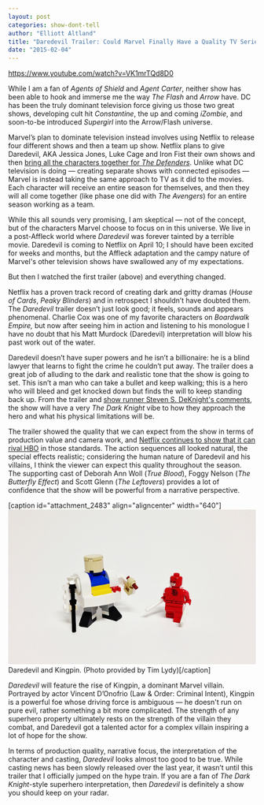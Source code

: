 ```yaml
---
layout: post
categories: show-dont-tell
author: "Elliott Altland"
title: "Daredevil Trailer: Could Marvel Finally Have a Quality TV Series?"
date: "2015-02-04"
---
```


https://www.youtube.com/watch?v=VK1mrTQd8D0

While I am a fan of _Agents of Shield_ and _Agent Carter_, neither show has been able to hook and immerse me the way _The Flash_ and _Arrow_ have. DC has been the truly dominant television force giving us those two great shows, developing cult hit _Constantine_, the up and coming _iZombie_, and soon-to-be introduced _Supergirl_ into the Arrow/Flash universe.

Marvel’s plan to dominate television instead involves using Netflix to release four different shows and then a team up show. Netflix plans to give Daredevil, AKA Jessica Jones, Luke Cage and Iron Fist their own shows and then [bring all the characters together for _The Defenders_](http://screenrant.com/marvel-netflix-deal-tv-shows-daredevil-luke-cage-iron-fist-jessica-jones/). Unlike what DC television is doing — creating separate shows with connected episodes — Marvel is instead taking the same approach to TV as it did to the movies. Each character will receive an entire season for themselves, and then they will all come together (like phase one did with _The Avengers_) for an entire season working as a team.

While this all sounds very promising, I am skeptical — not of the concept, but of the characters Marvel choose to focus on in this universe. We live in a post-Affleck world where _Daredevil_ was forever tainted by a terrible movie. Daredevil is coming to Netflix on April 10; I should have been excited for weeks and months, but the Affleck adaptation and the campy nature of Marvel's other television shows have swallowed any of my expectations.

But then I watched the first trailer (above) and everything changed.

Netflix has a proven track record of creating dark and gritty dramas (_House of Cards_, _Peaky Blinders_) and in retrospect I shouldn’t have doubted them. The _Daredevil_ trailer doesn’t just look good; it feels, sounds and appears phenomenal. Charlie Cox was one of my favorite characters on _Boardwalk Empire,_ but now after seeing him in action and listening to his monologue I have no doubt that his Matt Murdock (Daredevil) interpretation will blow his past work out of the water.

Daredevil doesn’t have super powers and he isn’t a billionaire: he is a blind lawyer that learns to fight the crime he couldn’t put away. The trailer does a great job of alluding to the dark and realistic tone that the show is going to set. This isn’t a man who can take a bullet and keep walking; this is a hero who will bleed and get knocked down but finds the will to keep standing back up. From the trailer and [show runner Steven S. DeKnight's comments](http://www.blastr.com/2015-2-4/daredevils-steven-s-deknight-explains-how-matt-murdock-batman-without-money%E2%80%99), the show will have a very _The_ _Dark Knight_ vibe to how they approach the hero and what his physical limitations will be.

The trailer showed the quality that we can expect from the show in terms of production value and camera work, and [Netflix continues to show that it can rival HBO](http://time.com/3675669/netflix-hbo/) in those standards. The action sequences all looked natural, the special effects realistic; considering the human nature of Daredevil and his villains, I think the viewer can expect this quality throughout the season. The supporting cast of Deborah Ann Woll (_True Blood_), Foggy Nelson (_The Butterfly Effect_) and Scott Glenn (_The Leftovers_) provides a lot of confidence that the show will be powerful from a narrative perspective.

\[caption id="attachment\_2483" align="aligncenter" width="640"\][![Daredevil and Kingpin. (Photo provided by  Tim Lydy)](/img/16295220041_4b623140ab_z.jpg)](http://www.flickr.com/photos/72036844@N04/16295220041/in/photolist-ow1oE6-qPXgcF-qPXgdc-7Bgty5-dLoiqz-nPj2yd-5vtpmG-cs3w5m-7yEN5M-8UAQup-ouFexy-6gRVNB-dpUCXP-b5Q87c-cruWgE-nGFcuL-NW3mz-fn9VdF-nsUUH-dQgM3L-cs3vtd-9b5rKv-b6f63P-iPXgGQ-makWLV-8nKXvW-33zBRv-dJbNRr-mPcUR-d1V8qu-dJbMQV-35eAHn-ndkut6-5DyiZJ-6NBrb8-f7Fn6-4J7oR-72ecnN-nWpok4-b5NBSe-d9yANY-bwc8pH-jjHFa-4aMkyc-8FCoR6-9BoUG5-35FHJn-5Du1Hn-oi6maG-oKcSxx) Daredevil and Kingpin. (Photo provided by Tim Lydy)\[/caption\]

_Daredevil_ will feature the rise of Kingpin, a dominant Marvel villain. Portrayed by actor Vincent D’Onofrio (Law & Order: Criminal Intent), Kingpin is a powerful foe whose driving force is ambiguous — he doesn't run on pure evil, rather something a bit more complicated. The strength of any superhero property ultimately rests on the strength of the villain they combat, and Daredevil got a talented actor for a complex villain inspiring a lot of hope for the show.

In terms of production quality, narrative focus, the interpretation of the character and casting, _Daredevil_ looks almost too good to be true. While casting news has been slowly released over the last year, it wasn’t until this trailer that I officially jumped on the hype train. If you are a fan of _The Dark Knight_\-style superhero interpretation, then _Daredevil_ is definitely a show you should keep on your radar.

